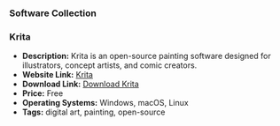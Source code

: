 ### Software Collection

### Krita
- **Description:** Krita is an open-source painting software designed for illustrators, concept artists, and comic creators.
- **Website Link:** [Krita](https://krita.org/)
- **Download Link:** [Download Krita](https://krita.org/en/download/krita-desktop/)
- **Price:** Free
- **Operating Systems:** Windows, macOS, Linux
- **Tags:** digital art, painting, open-source
